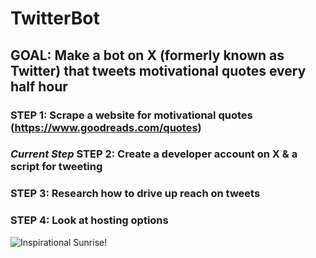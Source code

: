 # TwitterBot

## GOAL: Make a bot on X (formerly known as Twitter) that tweets motivational quotes   every half hour

### STEP 1: Scrape a website for motivational quotes (https://www.goodreads.com/quotes)

### *Current Step* STEP 2: Create a developer account on X & a script for tweeting

### STEP 3: Research how to drive up reach on tweets

### STEP 4: Look at hosting options

![Inspirational Sunrise!](https://blog-content.ixigo.com/wp-content/uploads/2018/07/blog4.jpg)